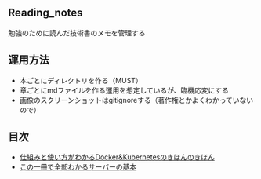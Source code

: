 ## Reading_notes

勉強のために読んだ技術書のメモを管理する

## 運用方法
- 本ごとにディレクトリを作る（MUST）
- 章ごとにmdファイルを作る運用を想定しているが、臨機応変にする
- 画像のスクリーンショットはgitignoreする（著作権とかよくわかっていないので）

## 目次
- [仕組みと使い方がわかるDocker&Kubernetesのきほんのきほん](./仕組みと使い方がわかるDocker&Kubernetesのきほんのきほん//README.md)
- [この一冊で全部わかるサーバーの基本](./この一冊で全部わかるサーバーの基本/README.md)